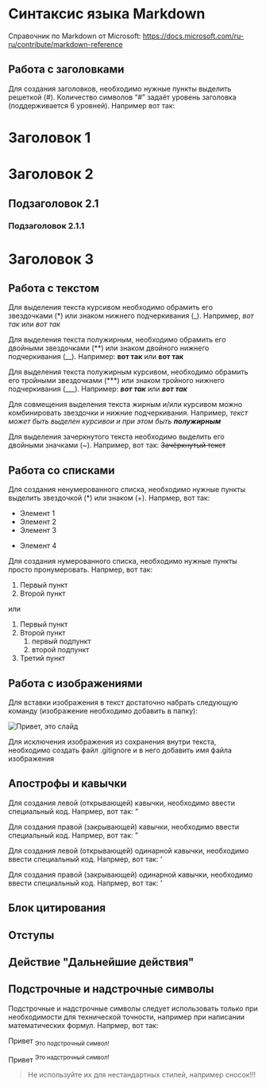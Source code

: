 # Синтаксис языка Markdown

Справочник по Markdown от Microsoft:
https://docs.microsoft.com/ru-ru/contribute/markdown-reference

## Работа с заголовками 

Для создания заголовков, необходимо нужные пункты выделить решеткой (#). Количество символов “#” задаёт уровень заголовка  (поддерживается 6 уровней). Например вот так:
# Заголовок 1
# Заголовок 2
## Подзаголовок 2.1
### Подзаголовок 2.1.1
# Заголовок 3 

## Работа с текстом

Для выделения текста курсивом необходимо обрамить его звездочками (*) или знаком нижнего подчеркивания (_). Например, *вот так* или _вот так_

Для выделения текста полужирным, необходимо обрамить его двойными звездочками (**) или знаком двойного нижнего подчеркивания (__). Например: **вот так** или __вот так__

Для выделения текста полужирным курсивом, необходимо обрамить его тройными звездочками (***) или знаком тройного нижнего подчеркивания (___). Например: ***вот так*** или ___вот так___

Для совмещения выделения текста жирным и/или курсивом можно комбинировать звездочки и нижние подчеркивания. Например, _текст может быть выделен курсивои и при этом быть **полужирным**_ 

Для выделения зачеркнутого текста необходимо выделить его двойными значками (~). Например, вот так: ~~Зачёркнутый текст~~

## Работа со списками

Для создания ненумерованного списка, необходимо нужные пункты выделить звездочкой (*) или знаком (+). Напрмер, вот так:
* Элемент 1
* Элемент 2
* Элемент 3
+ Элемент 4

Для создания нумерованного списка, необходимо нужные пункты просто пронумеровать. Напрмер, вот так:
1. Первый пункт
2. Второй пункт

или 

1. Первый пункт
1. Второй пункт
    1. первый подпункт
    1. второй подпункт
1. Третий пункт


## Работа с изображениями

Для вставки изображения в текст достаточно набрать следующую команду (изображение необходимо добавить в папку):

![Привет, это слайд](1.png)

Для исключения изображения из сохранения внутри текста, необходимо создать файл .gitignore и в него добавить имя файла изображения

## Апострофы и кавычки

Для создания левой (открывающей) кавычки, необходимо ввести специальный код. Напрмер, вот так: &#8220;

Для создания правой (закрывающей) кавычки, необходимо ввести специальный код. Напрмер, вот так: &#8221;

Для создания левой (открывающей) одинарной кавычки, необходимо ввести специальный код. Напрмер, вот так: &#8216;

Для создания правой (закрывающей) одинарной кавычки, необходимо ввести специальный код. Напрмер, вот так: &#8217;

## Блок цитирования

## Отступы

## Действие "Дальнейшие действия"

## Подстрочные и надстрочные символы

Подстрочные и надстрочные символы следует использовать только при необходимости для технической точности, например при написании математических формул. Напрмер, вот так:

Привет <sub>Это подстрочный символ!</sub>

Привет <sup>Это надстрочный символ!</sup>

> Не используйте их для нестандартных стилей, например сносок!!!

